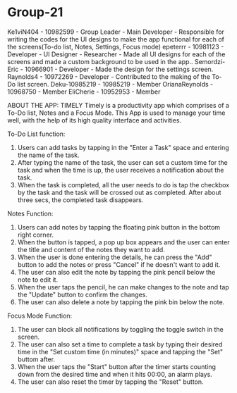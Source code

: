 # Group-21
Ke1viN404 - 10982599 -  Group Leader - Main Developer - Responsible for writing the codes for the UI designs to make the app functional for each of the screens(To-do list, Notes, Settings, Focus 
                                                        mode)
epeterrr - 10981123 - Developer - UI Designer - Researcher - Made all UI designs for each of the  screens and made a custom background to be used in the app..
Semordzi-Eric - 10966901 - Developer - Made the design for the settings screen.
Raynolds4 - 10972269 - Developer - Contributed to the making of the To-Do list screen.
Deku-10985219 - 10985219 - Member 
OrianaReynolds - 10968750 - Member
EliCherie - 10952953 - Member


ABOUT THE APP: TIMELY
Timely is a productivity app which comprises of a To-Do list, Notes and a  Focus Mode. This App is used to manage your time well, with the help of its high quality interface and activities.

To-Do List function:
1. Users can add tasks by tapping in the "Enter a Task" space and entering the name of the task.
2. After typing the name of the task, the user can set a custom time for the task and when the time is up, the user receives a notification about the task.
3. When the task is completed, all the user needs to do is tap the checkbox by the task and the task will be crossed out as completed. After about three secs, the completed task disappears.


Notes Function:
1. Users can add notes by tapping the floating pink button in the bottom right corner.
2. When the button is tapped, a pop up box appears and the user can enter the title and content of the notes they want to add.
3. When the user is done entering the details, he can press the "Add" button to add the notes or press "Cancel" if he doesn't want to add it.
4. The user can also edit the note by tapping the pink pencil below the note to edit it.
5. When the user taps the pencil, he can make changes to the note and tap the "Update" button to confirm the changes.
6. The user can also delete a note by tapping the pink bin below the note.

Focus Mode Function:
1. The user can block all notifications by toggling the toggle switch in the screen.
2. The user can also set a time to complete a task by typing their desired time in the "Set custom time (in minutes)" space and tapping the "Set" buttom after.
3. When the user taps the "Start" button after the timer starts counting down from the desired time and when it hits 00:00, an alarm plays.
4. The user can also reset the timer by tapping the "Reset" button.




